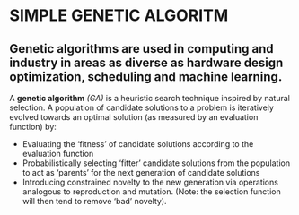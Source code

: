 # **SIMPLE GENETIC ALGORITM**

## Genetic algorithms are used in computing and industry in areas as diverse as hardware design optimization, scheduling and machine learning.

A **genetic algorithm** *(GA)* is a heuristic search technique inspired by natural selection. A population of candidate solutions to a problem is iteratively evolved towards an optimal solution (as measured by an evaluation function) by:
 - Evaluating the ‘fitness’ of candidate solutions according to the evaluation function
 - Probabilistically selecting ‘fitter’ candidate solutions from the population to act as
‘parents’ for the next generation of candidate solutions
 - Introducing constrained novelty to the new generation via operations analogous to
reproduction and mutation. (Note: the selection function will then tend to remove ‘bad’ novelty).
